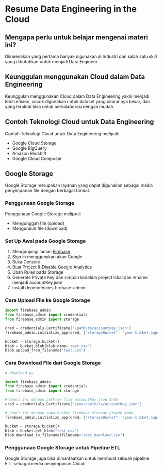 # Resume Data Engineering in the Cloud

## Mengapa perlu untuk belajar mengenai materi ini?
Dikarenakan yang pertama banyak digunakan di Industri dan salah satu skill yang dibutuhkan untuk menjadi Data Engineer.

## Keunggulan menggunakan Cloud dalam Data Engineering
Keunggulan menggunakan Cloud dalam Data Engineering yakni menjadi lebih efisien, cocok digunakan untuk dataset yang ukurannya besar, dan yang terakhir bisa untuk berkolaborasi dengan mudah.

## Contoh Teknologi Cloud untuk Data Engineering
Contoh Teknologi Cloud untuk Data Engineering meliputi: 
- Google Cloud Storage
- Google BigQuery
- Amazon Redshift
- Google Cloud Composer

## Google Storage
Google Storage merupakan layanan yang dapat digunakan sebagai media penyimpanan file dengan berbagai format.

### Penggunaan Google Storage
Penggunaan Google Storage meliputi: 
- Mengunggah file (upload)
- Mengunduh file (download)

### Set Up Awal pada Google Storage
1. Mengunjungi laman [Firebase](https://firebase.google.com/)
2. Sign in menggunakan akun Google
3. Buka Console
4. Buat Project & Disable Google Analytics
5. Ubah Rules pada Storage
6. Generate Private Key dan simpan kedalam project lokal dan rename menjadi accountKey.json
7. Install dependencies firebase-admin

### Cara Upload File ke Google Storage
```python
import firebase_admin
from firebase_admin import credentials
from firebase_admin import storage

cred = credentials.Certificate('/path/to/accountKey.json')
firebase_admin.initialize_app(cred, {"storageBucket": "your-bucket.appspot.com"})

bucket = storage.bucket()
blob = bucket.blob(blob_name='test.csv')
blob.upload_from_filename("test.csv")
```

### Cara Download File dari Google Storage
```python
# download.py

import firebase_admin
from firebase_admin import credentials
from firebase_admin import storage

# Ganti ini dengan path ke file accountKey.json Anda
cred = credentials.Certificate("/your/path/to/accountKey.json")

# Ganti ini dengan nama bucket Firebase Storage proyek Anda
firebase_admin.initialize_app(cred, {"storageBucket": "your-bucket.appspot.com"})

bucket = storage.bucket()
blob = bucket.get_blob("test.csv")
blob.download_to_filename(filename="test_download.csv")
```

### Penggunaan Google Storage untuk Pipeline ETL
Google Storage juga bisa dimanfaatkan untuk membuat sebuah pipeline ETL sebagai media penyimpanan Cloud.